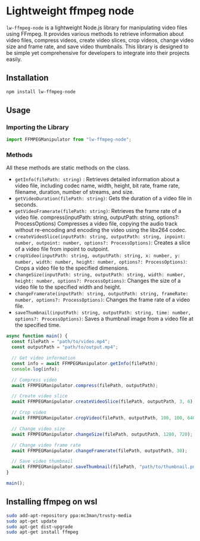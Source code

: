# Lightweight ffmpeg node

`lw-ffmpeg-node` is a lightweight Node.js library for manipulating video files using FFmpeg. It provides various methods to retrieve information about video files, compress videos, create video slices, crop videos, change video size and frame rate, and save video thumbnails. This library is designed to be simple yet comprehensive for developers to integrate into their projects easily.

## Installation

```bash
npm install lw-ffmpeg-node
```

## Usage

### Importing the Library

```javascript
import FFMPEGManipulator from "lw-ffmpeg-node";
```

### Methods

All these methods are static methods on the class.

- `getInfo(filePath: string)` : Retrieves detailed information about a video file, including codec name, width, height, bit rate, frame rate, filename, duration, number of streams, and size.
- `getVideoDuration(filePath: string)`: Gets the duration of a video file in seconds.
- `getVideoFramerate(filePath: string)`: Retrieves the frame rate of a video file.
  compress(inputPath: string, outputPath: string, options?: ProcessOptions)
  Compresses a video file, copying the audio track without re-encoding and encoding the video using the libx264 codec.
- `createVideoSlice(inputPath: string, outputPath: string, inpoint: number, outpoint: number, options?: ProcessOptions)`: Creates a slice of a video file from inpoint to outpoint.
- `cropVideo(inputPath: string, outputPath: string, x: number, y: number, width: number, height: number, options?: ProcessOptions)`: Crops a video file to the specified dimensions.
- `changeSize(inputPath: string, outputPath: string, width: number, height: number, options?: ProcessOptions)`: Changes the size of a video file to the specified width and height.
- `changeFramerate(inputPath: string, outputPath: string, frameRate: number, options?: ProcessOptions)`: Changes the frame rate of a video file.
- `saveThumbnail(inputPath: string, outputPath: string, time: number, options?: ProcessOptions)`:
  Saves a thumbnail image from a video file at the specified time.

```javascript
async function main() {
  const filePath = "path/to/video.mp4";
  const outputPath = "path/to/output.mp4";

  // Get video information
  const info = await FFMPEGManipulator.getInfo(filePath);
  console.log(info);

  // Compress video
  await FFMPEGManipulator.compress(filePath, outputPath);

  // Create video slice
  await FFMPEGManipulator.createVideoSlice(filePath, outputPath, 3, 6);

  // Crop video
  await FFMPEGManipulator.cropVideo(filePath, outputPath, 100, 100, 640, 480);

  // Change video size
  await FFMPEGManipulator.changeSize(filePath, outputPath, 1280, 720);

  // Change video frame rate
  await FFMPEGManipulator.changeFramerate(filePath, outputPath, 30);

  // Save video thumbnail
  await FFMPEGManipulator.saveThumbnail(filePath, "path/to/thumbnail.png", 10);
}

main();
```

## Installing ffmpeg on wsl

```bash
sudo add-apt-repository ppa:mc3man/trusty-media
sudo apt-get update
sudo apt-get dist-upgrade
sudo apt-get install ffmpeg
```
